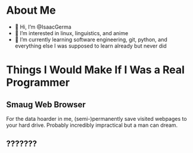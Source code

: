 # About Me
- 👋 Hi, I’m @IsaacGerma
- 👀 I’m interested in linux, linguistics, and anime
- 🌱 I’m currently learning software engineering, git, python, and everything else I was supposed to learn already but never did
<!---
- 💞️ I’m looking to collaborate on ...
- 📫 How to reach me ...
--->
# Things I Would Make If I Was a Real Programmer
## Smaug Web Browser 
For the data hoarder in me, (semi-)permanently save visited webpages to your hard drive. Probably incredibly impractical but a man can dream. 
## ???????

<!---
IsaacGerma/IsaacGerma is a ✨ special ✨ repository because its `README.md` (this file) appears on your GitHub profile.
You can click the Preview link to take a look at your changes.
--->
